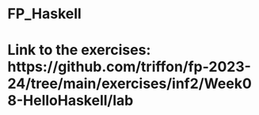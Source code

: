 # FP_Haskell
<h1>Link to the exercises: https://github.com/triffon/fp-2023-24/tree/main/exercises/inf2/Week08-HelloHaskell/lab </h1>
